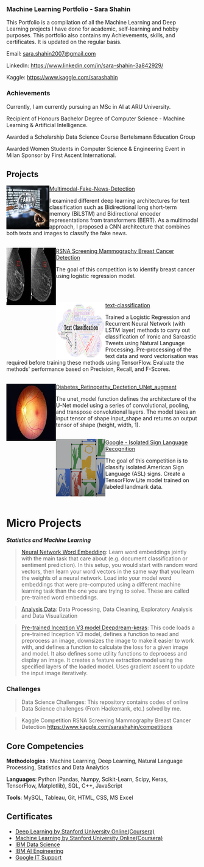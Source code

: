 ### Machine Learning Portfolio - Sara Shahin


This Portfolio is a compilation of all the Machine Learning and Deep Learning projects I have done for academic, self-learning and hobby purposes. This portfolio also contains my Achievements, skills, and certificates. It is updated on the regular basis.

   Email: sara.shahin2007@gmail.com
  
   LinkedIn: https://www.linkedin.com/in/sara-shahin-3a842929/
   
   Kaggle: https://www.kaggle.com/sarashahin
   
   
  ### Achievements
  Currently, I am currently pursuing an MSc in AI at ARU University.
  
  Recipient of Honours Bachelor Degree of Computer Science - Machine Learning & Artificial Intelligence.
  
  Awarded a Scholarship Data Science Course Bertelsmann Education Group

  Awarded Women Students in Computer Science & Engineering Event in Milan Sponsor by First Ascent International.
  
  ## Projects
  
   <img align="left" src="https://github.com/sarashahin/MyOfficialPortfolio/blob/main/images/Screenshot%202023-02-13%20at%2020.20.51.png" alt="My Image">
   
  [Multimodal-Fake-News-Detection](https://github.com/sarashahin/Multimodal-Fake-News-Detection)
  
  I examined different deep learning architectures for text classification such as Bidirectional long short-term memory (BiLSTM) and Bidirectional encoder   representations from transformers (BERT). As a multimodal approach, I proposed a CNN architecture that combines both texts and images to classify the       fake news.
  
   ## <img align="left" src="https://github.com/sarashahin/MyOfficialPortfolio/blob/main/images/download.jpeg" alt="My Image" height='150' width = '130'> 
    
 [RSNA Screening Mammography Breast Cancer Detection](https://www.kaggle.com/code/sarashahin/rsna-screening-mammography-breast-cancer-detection)
    
 The goal of this competition is to identify breast cancer using logistic regression model.
    
 <br>
  
   ## <img align="left" src="https://github.com/sarashahin/MyOfficialPortfolio/blob/main/images/1_rnko_Sy3iEQ-sUbzmU4A-A.png" alt="My Image" height='150'       width = '130'>

[text-classification](https://github.com/sarashahin/Textclassification/blob/main/text-classification.ipynb)
  
  
Trained a Logistic Regression and Recurrent Neural Network (with LSTM layer) methods to carry out classification of Ironic and Sarcastic Tweets using      Natural Language Processing. Pre-processing of the text data and word vectorisation was required before training these methods using TensorFlow.            Evaluate the methods' performance based on Precision, Recall, and F-Scores.


  ## <img align="left" src="https://github.com/sarashahin/MyOfficialPortfolio/blob/main/images/images.jpeg" alt="My Image" height='150' width = '130'>

[Diabetes_Retinopathy_Dectetion_UNet_augment](https://github.com/sarashahin/DiabetesRetinopathyDectetion_UNet_augment./blob/main/DiabetesRetinopathyDectetion_UNet_augment.ipynb)

The unet_model function defines the architecture of the U-Net model using a series of convolutional, pooling, and transpose convolutional layers. The model takes an input tensor of shape input_shape and returns an output tensor of shape (height, width, 1).

   
   
   ## <img align="left" src="https://github.com/sarashahin/MyOfficialPortfolio/blob/main/images/Screenshot%202023-03-27%20at%2021.20.46.png" alt="My Image"    height='150' width = '130'>
   
[Google - Isolated Sign Language Recognition](https://www.kaggle.com/code/sarashahin/google-americansignlanguagefingerspellingrec?scriptVersionId=140507150)


The goal of this competition is to classify isolated American Sign Language (ASL) signs. Create a TensorFlow Lite model trained on labeled landmark data.



<br>


# Micro Projects

   ***Statistics and Machine Learning***

   > [Neural Network Word Embedding](https://github.com/sarashahin/word_Embedding/blob/main/word-embedding.ipynb):
Learn word embeddings jointly with the main task that care about (e.g. document classification or sentiment prediction). In this setup, you would start with random word vectors, then learn your word vectors in the same way that you learn the weights of a neural network. Load into your model word embeddings that were pre-computed using a different machine learning task than the one you are trying to solve. These are called pre-trained word embeddings.

> [Analysis Data](https://github.com/sarashahin/Dealing-with-data/blob/master/Dealingwithdata.ipynb):
Data Processing, Data Cleaning, Exploratory Analysis and Data Visualization

> [Pre-trained Inception V3 model Deepdream-keras](https://github.com/sarashahin/deepDream_keras/blob/main/deepdream-keras.ipynb):
This code loads a pre-trained Inception V3 model, defines a function to read and preprocess an image, downsizes the image to make it easier to work with, and defines a function to calculate the loss for a given image and model. It also defines some utility functions to deprocess and display an image. It creates a feature extraction model using the specified layers of the loaded model. Uses gradient ascent to update the input image iteratively.

### Challenges
> Data Science Challenges: This repository contains codes of online Data Science challenges (From Hackerrank, etc.) solved by me.

> Kaggle Competition RSNA Screening Mammography Breast Cancer Detection https://www.kaggle.com/sarashahin/competitions

## Core Competencies

**Methodologies** : Machine Learning, Deep Learning, Natural Language Processing, Statistics and Data Analytics

**Languages**: Python (Pandas, Numpy, Scikit-Learn, Scipy, Keras, TensorFlow, Matplotlib), SQL, C++, JavaScript

**Tools**: MySQL, Tableau, Git, HTML, CSS, MS Excel

## Certificates
 * [Deep Learning by Stanford University Online(Coursera)](https://coursera.org/share/57c4f47585f24a15b0f7c7f9675352f3)
 * [Machine Learning by Stanford University Online(Coursera)](https://coursera.org/share/8de9508deb43955e79ab4cbe4e96d138)
 * [IBM Data Science](https://coursera.org/share/81c4e2ae2b5576dc5f08a55357fcbda0)
 * [IBM AI Engineering](https://coursera.org/share/ada7c46619bfec173e3d3e2490063320)
 * [Google IT Support](https://coursera.org/share/70636438ee231b5da6a3d9eb51ffcb5d)
